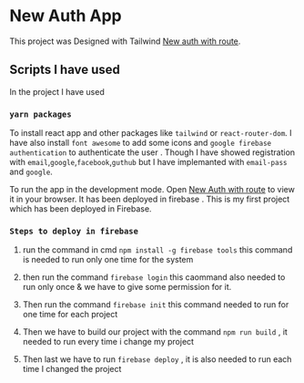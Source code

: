 # New Auth App

This project was Designed with Tailwind [New auth with route](https://github.com/shihabsararrafid/new-auth-with-route).

##  Scripts I have used

In the project I have used

### `yarn packages`

To install react app and other packages like `tailwind` or `react-router-dom`.
I have also install `font awesome` to add some icons
 and `google firebase authentication` to authenticate the user .
 Though I have showed registration with `email`,`google`,`facebook`,`guthub` but I have implemanted with `email-pass` and `google`.



To run  the app in the development mode.
Open [New Auth with route](https://new-auth-4d53b.firebaseapp.com/) to view it in your browser.
It has been deployed in firebase .
This is my first project which has been deployed in Firebase.

### `Steps to deploy in firebase`


1. run the command in cmd `npm install -g firebase tools` this command is needed to run only one time for the system

2. then run the command `firebase login` this caommand also needed to run only once & we have to give some permission for it.

3. Then run the command `firebase init` this command needed to run for one time for each project 

4. Then we have to build our project with the command `npm run build` , it needed to run every time i change my project 

5. Then last we have to run `firebase deploy` , it is also needed to run each time I changed the project



